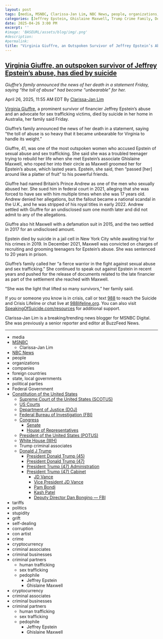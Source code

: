 ```yaml
---
layout: post
tags: [media, MSNBC, Clarissa-Jan Lim, NBC News, people, organizations, companies, foreign countries, state local governments, political parties, Federal Government, Constitution of the United States, Supreme Court of the United States (SCOTUS), US Courts, Department of Justice (DOJ), Federal Bureau of Investigation (FBI), Congress, Senate, House of Representatives, President of the United States (POTUS), White House (WH), Trump criminal associates, Donald J Trump, President Donald Trump (45), President Donald Trump (47), President Trump (47) Administration, President Trump (47) Cabinet, JD Vance, Vice President JD Vance, Pam Bondi, Kash Patel, Deputy Director Dan Bongino — FBI, tariffs, politics, stupidity, grift, self-dealing, corruption, con artist, crime, cryptocurrency, criminal businesses, criminal associates, criminal partners, criminal businesses, criminal associates, human trafficking, sex trafficking, pedophile, Jeffrey Epstein, Ghislaine Maxwell]
categories: [Jeffrey Epstein, Ghislaine Maxwell, Trump Crime Family, Donald Trump]
date: 2025-04-26 3:00 PM
excerpt: ''
#image: 'BASEURL/assets/blog/img/.png'
#description:
#permalink:
title: "Virginia Giuffre, an Outspoken Survivor of Jeffrey Epstein’s Abuse, Has Died By Suicide"
---
```



## [Virginia Giuffre, an outspoken survivor of Jeffrey Epstein’s abuse, has died by suicide](https://www.msnbc.com/top-stories/latest/virginia-giuffre-dies-suicide-jeffrey-epstein-rcna203136)

*Giuffre’s family announced the news of her death in a statement Friday, saying “the toll of abuse” had become “unbearable” for her.*

April 26, 2025, 11:55 AM EDT
By [Clarissa-Jan Lim](https://www.msnbc.com/author/clarissa-jan-lim-ncpn1307846)

[Virginia Giuffre](https://www.msnbc.com/top-stories/latest/jeffrey-epstein-documents-list-names-virginia-giuffre-rcna132242), a prominent survivor of financier Jeffrey Epstein’s abuse and an advocate for sex trafficking victims, died by suicide in her home in Australia, her family said Friday.

Giuffre’s family announced the news of her death in a statement, saying “the toll of abuse is so heavy that it became unbearable for Virginia to handle its weight.”

Giuffre, 41, was one of the most outspoken women who accused Epstein of sexual abuse and sex trafficking. She said she was a troubled teenager trying to rebuild her life when she met Epstein’s associate Ghislaine Maxwell, who roped her into their circle as Maxwell groomed her for Epstein’s abuse, which lasted years. Epstein, she said, then “passed [her] around like a platter of fruit” to his powerful friends.

Giuffre had named Britain’s Prince Andrew as one of the men who sexually abused her. She sued him in federal court in 2021, alleging that she was forced to have sex with him multiple times when she was 17 years old. Andrew denied her allegations, but the fallout became a national scandal in the U.K., and he was stripped of his royal titles in early 2022. Andrew settled with Giuffre for an undisclosed sum one month later and did not admit to any of the allegations.

Giuffre also hit Maxwell with a defamation suit in 2015, and the two settled in 2017 for an undisclosed amount.

Epstein died by suicide in a jail cell in New York City while awaiting trial for his crimes in 2019. In December 2021, Maxwell was convicted on charges of recruiting and grooming teenagers for Epstein’s abuse. She was sentenced to 20 years in prison.

Giuffre’s family called her “a fierce warrior in the fight against sexual abuse and sex trafficking.” She continued to speak out against Epstein in recent years and pushed for the release of documents related to the late financier as part of the settlement she reached with Maxwell.

“She was the light that lifted so many survivors,” her family said.

If you or someone you know is in crisis, call or text [988](tel:988) to reach the Suicide and Crisis Lifeline or chat live at [988lifeline.org](https://988lifeline.org/). You can also visit [SpeakingOfSuicide.com/resources](https://SpeakingOfSuicide.com/resources) for additional support.

Clarissa-Jan Lim is a breaking/trending news blogger for MSNBC Digital. She was previously a senior reporter and editor at BuzzFeed News.

----
- media
- [MSNBC](https://www.msnbc.com/)
    - Clarissa-Jan Lim
- [NBC News](https://www.nbcnews.com/)
- people
- organizations 
- companies
- foreign countries 
- state, local governments
- political parties 
- Federal Government 
- [Constitution of the United States](https://constitution.congress.gov/)
    - [Supreme Court of the United States (SCOTUS)](https://www.supremecourt.gov/)
    - [US Courts](https://www.uscourts.gov/)
    - [Department of Justice (DOJ)](https://www.justice.gov/)
    - [Federal Bureau of Investigation (FBI)](https://www.fbi.gov/)
    - [Congress](https://www.congress.gov/)
        - [Senate](https://www.senate.gov/)
        - [House of Representatives](https://www.house.gov/)
    - [President of the United States (POTUS)](https://www.whitehouse.gov/)
    - [White House (WH)](https://www.whitehouse.gov/)
    - Trump criminal associates 
    - [Donald J Trump](https://www.donaldjtrump.com/)
        - [President Donald Trump (45)](https://trumpwhitehouse.archives.gov/)
        - [President Donald Trump (47)](https://www.whitehouse.gov/administration/donald-j-trump/)
        - [President Trump (47) Administration](https://www.whitehouse.gov/administration/)
        - [President Trump (47) Cabinet](https://www.whitehouse.gov/administration/the-cabinet/)
            - [JD Vance](https://www.linkedin.com/in/jd-vance-770a9047/)
            - [Vice President JD Vance](https://www.whitehouse.gov/administration/jd-vance/)
            - [Pam Bondi](https://www.justice.gov/ag/staff-profile/meet-attorney-general)
            - [Kash Patel](https://www.fbi.gov/about/leadership-and-structure/director-patel)
            - [Deputy Director Dan Bongino — FBI](https://www.fbi.gov/about/leadership-and-structure/deputy-director-dan-bongino)
- tariffs
- politics
- stupidity
- grift
- self-dealing
- corruption
- con artist 
- crime
- cryptocurrency 
- criminal associates
- criminal businesses
- criminal partners
    - human trafficking 
    - sex trafficking 
    - pedophile 
        - Jeffrey Epstein 
        - Ghislaine Maxwell
- cryptocurrency 
- criminal associates
- criminal businesses
- criminal partners
    - human trafficking 
    - sex trafficking 
    - pedophile 
        - Jeffrey Epstein 
        - Ghislaine Maxwell
